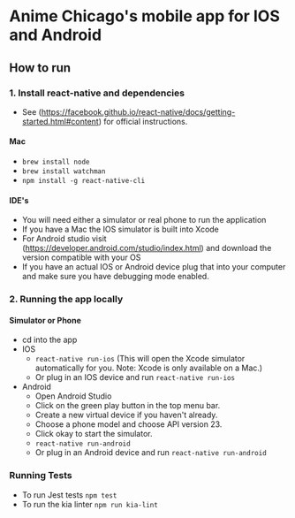 # Anime Chicago's mobile app for IOS and Android

## How to run

### 1. Install react-native and dependencies
  * See (https://facebook.github.io/react-native/docs/getting-started.html#content) for official instructions.

#### Mac
  * ```brew install node```
  * ```brew install watchman```
  * ```npm install -g react-native-cli```

#### IDE's
  * You will need either a simulator or real phone to run the application
  * If you have a Mac the IOS simulator is built into Xcode
  * For Android studio visit (https://developer.android.com/studio/index.html) and download the version compatible with your OS
  * If you have an actual IOS or Android device plug that into your computer and make sure you have debugging mode enabled.

### 2. Running the app locally

#### Simulator or Phone
  * cd into the app
  * IOS
    * ```react-native run-ios``` (This will open the Xcode simulator automatically for you. Note: Xcode is only available on a Mac.)
    * Or plug in an IOS device and run ```react-native run-ios```
  * Android
    * Open Android Studio
    * Click on the green play button in the top menu bar.
    * Create a new virtual device if you haven't already.
    * Choose a phone model and choose API version 23.
    * Click okay to start the simulator.
    * ```react-native run-android```
    * Or plug in an Android device and run ```react-native run-android```

### Running Tests
* To run Jest tests ```npm test```
* To run the kia linter ```npm run kia-lint```
